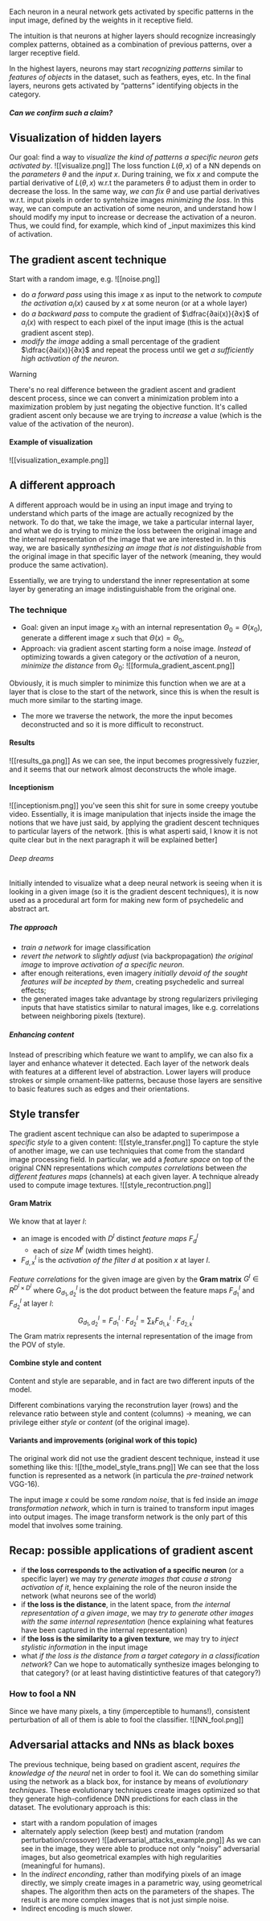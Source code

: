 Each neuron in a neural network gets activated by specific patterns in the input image, defined by the weights in it receptive field.

The intuition is that neurons at higher layers should recognize increasingly complex patterns, obtained as a combination of previous patterns, over a larger receptive field. 

In the highest layers, neurons may start _recognizing patterns_ similar to _features of objects_ in the dataset, such as feathers, eyes, etc. In the final layers, neurons gets activated by “patterns” identifying objects in the category. 

##### Can we confirm such a claim?

## Visualization of hidden layers
Our goal: find a way to _visualize the kind of patterns a specific neuron gets activated by_.
![[visualize.png]]
The loss function $L(θ, x)$ of a NN depends on the _parameters_ $θ$ and the _input_ $x$. 
During training, we fix $x$ and compute the partial derivative of $L(θ, x)$ w.r.t the parameters $θ$ to adjust them in order to decrease the loss.
In the same way, _we can fix_ $θ$ and use partial derivatives w.r.t. input pixels in order to syntehsize images _minimizing the loss_. 
In this way, we can compute an activation of some neuron, and understand how I should modify my input to increase or decrease the activation of a neuron. Thus, we could find, for example, which kind of _input maximizes this kind of activation. 

## The gradient ascent technique
Start with a random image, e.g.
![[noise.png]]
- do _a forward pass_ using this image $x$ as input to the network to _compute the activation_ $a_i(x)$ caused by $x$ at some neuron (or at a whole layer) 
- do _a backward pass_ to compute the gradient of $\dfrac{∂ai(x)}{∂x}$ of $a_i(x)$ with respect to each pixel of the input image (this is the actual gradient ascent step). 
- _modify the image_ adding a small percentage of the gradient $\dfrac{∂ai(x)}{∂x}$ and repeat the process until we get _a sufficiently high activation of the neuron_.

> [!WARNING]
> There's no real difference between the gradient ascent and gradient descent process, since we can convert a minimization problem into a maximization problem by just negating the objective function.
> It's called gradient ascent only because we are trying to _increase_ a value (which is the value of the activation of the neuron). 

#### Example of visualization
![[visualization_example.png]]

## A different approach
A different approach would be in using an input image and trying to understand which parts of the image are actually recognized by the network. 
To do that, we take the image, we take a particular internal layer, and what we do is trying to minize the loss between the original image and the internal representation of the image that we are interested in. In this way, we are basically _synthesizing an image_ _that is not distinguishable_ from the original image in that specific layer of the network (meaning, they would produce the same activation). 

Essentially, we are trying to understand the inner representation at some layer by generating an image indistinguishable from the original one.

### The technique
- Goal: given an input image $x_0$ with an internal representation $Θ_0 = Θ(x_0)$, generate a different image $x$ such that $Θ(x) = Θ_0$, 
- Approach: via gradient ascent starting form a noise image. _Instead_ of optimizing towards a given category or the _activation_ of a neuron, _minimize the distance_ from $Θ_0$:
![[formula_gradient_ascent.png]]

Obviously, it is much simpler to minimize this function when we are at a layer that is close to the start of the network, since this is when the result is much more similar to the starting image.
- The more we traverse the network, the more the input becomes deconstructed and so it is more difficult to reconstruct. 

#### Results
![[results_ga.png]]
As we can see, the input becomes progressively fuzzier, and it seems that our network almost deconstructs the whole image. 

#### Inceptionism
![[inceptionism.png]]
you've seen this shit for sure in some creepy youtube video. 
Essentially, it is image manipulation that injects inside the image the notions that we have just said, by applying the gradient descent techniques to particular layers of the network. 
\[this is what asperti said, I know it is not quite clear but in the next paragraph it will be explained better\]

###### Deep dreams
Initially intended to visualize what a deep neural network is seeing when it is looking in a given image (so it is the gradient descent techniques), it is now used as a procedural art form for making new form of psychedelic and abstract art. 

##### The approach
- _train a network_ for image classification 
- _revert the network_ to _slightly adjust_ (via backpropagation) _the original image_ to improve _activation of a specific neuron_. 
- after enough reiterations, even imagery _initially devoid of the sought features will be incepted by them_, creating psychedelic and surreal effects; 
- the generated images take advantage by strong regularizers privileging inputs that have statistics similar to natural images, like e.g. correlations between neighboring pixels (texture).

##### Enhancing content
Instead of prescribing which feature we want to amplify, we can also fix a layer and enhance whatever it detected.
Each layer of the network deals with features at a different level of abstraction. 
Lower layers will produce strokes or simple ornament-like patterns, because those layers are sensitive to basic features such as edges and their orientations.

## Style transfer
The gradient ascent technique can also be adapted to superimpose a _specific style_ to a given content:
![[style_transfer.png]]
To capture the style of another image, we can use techniquies that come from the standard image processing field. In particular, we add a _feature space_ on top of the original CNN representations which _computes correlations_ between _the different features maps_ (channels) at each given layer. A technique already used to compute image textures.
![[style_recontruction.png]]

#### Gram Matrix
We know that at layer $l$:
- an image is encoded with $D^l$  distinct _feature maps_ $F^l_d$
	- each of _size_ $M^l$ (width times height).
- $F^l_{d,x}$ is the _activation of the filter_ $d$ at position $x$ at layer $l$.

_Feature correlations_ for the given image are given by the __Gram matrix__ $G^l \in R^{D^l \times D^l}$ where $G^l_{d_1, d_2}$ is the dot product between the feature maps $F^l_{d_1}$ and $F^l_{d_2}$ at layer $l$:
$$
G^l_{d_1, d_2} = F^l_{d_1} \cdot F^l_{d_2} = \sum_k   F^l_{d_{1,k}} \cdot F^l_{d_{2,k}}
$$
The Gram matrix represents the internal representation of the image from the POV of style. 

#### Combine style and content
Content and style are separable, and in fact are two different inputs of the model. 

Different combinations varying the reconstrution layer (rows) and the relevance ratio between style and content (columns) -> meaning, we can privilege either _style_ or _content_ (of the original image).

#### Variants and improvements (original work of this topic)
The original work did not use the gradient descent technique, instead it use something like this:
![[the_model_style_trans.png]]
We can see that the loss function is represented as a network (in particula the _pre-trained_ network VGG-16).

The input image $x$ could be some _random noise_, that is fed inside an _image transformation network_, which in turn is trained to transform input images into output images. 
The image transform network is the only part of this model that involves some training. 

## Recap: possible applications of gradient ascent
- if __the loss corresponds to the activation of a specific neuron__ (or a specific layer) we may _try generate images that cause a strong activation of it_, hence explaining the role of the neuron inside the network (what neurons see of the world) 
- if __the loss is the distance__, in the latent space, from _the internal representation of a given image_, we may _try to generate other images with the same internal representation_ (hence explaining what features have been captured in the internal representation) 
- if __the loss is the similarity to a given texture__, we may try to _inject stylistic information_ in the input image 
- what _if the loss is the distance from a target category in a classification network_? Can we hope to automatically synthesize images belonging to that category? (or at least having distintictive features of that category?)

### How to fool a NN
Since we have many pixels, a tiny (imperceptible to humans!), consistent perturbation of all of them is able to fool the classifier.
![[NN_fool.png]]

## Adversarial attacks and NNs as black boxes
The previous technique, being based on gradient ascent, _requires the knowledge of the neural_ net in order to fool it.
We can do something similar using the network as a black box, for instance by means of _evolutionary techniques_.
These evolutionary techniques create images optimized so that they generate high-confidence DNN predictions for each class in the dataset. 
The evolutionary approach is this:
- start with a random population of images 
- alternately apply selection (keep best) and mutation (random perturbation/crossover)
![[adversarial_attacks_example.png]]
As we can see in the image, they were able to produce not only “noisy” adversarial images, but also geometrical examples with high regularities (meaningful for humans).
- In the _indirect enconding_, rather than modifying pixels of an image directly, we simply create images in a parametric way, using geometrical shapes. The algorithm then acts on the parameters of the shapes. The result is are more complex images that is not just simple noise. 
- Indirect encoding is much slower. 

